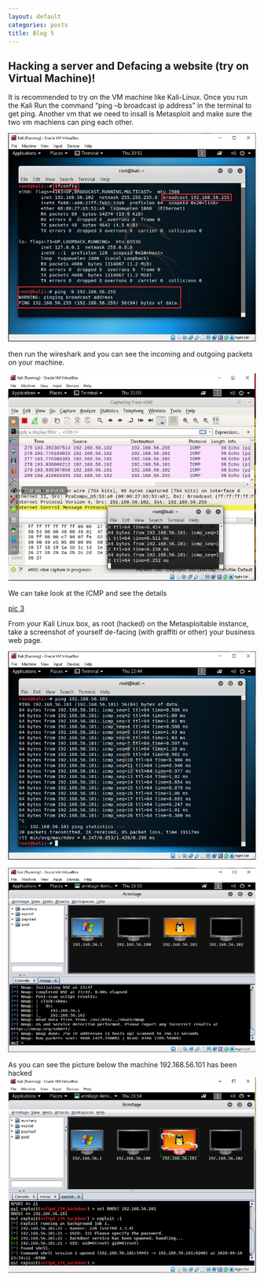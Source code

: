 ```yaml
---
layout: default
categories: posts
title: Blog 5
---
```


## Hacking a server and Defacing a website (try on Virtual Machine)! 

It is recommended to try on the VM machine like Kali-Linux. Once you run the Kali Run the command “ping –b broadcast ip address” in the terminal to get ping. Another vm that we need to insall is Metasploit and make sure the two vm machiens can ping each other. 

![pic 1](https://raw.githubusercontent.com/sevak84/sb.github.io/master/docs/_images/1.jpg) 


then run the wireshark and you can see the incoming and outgoing packets on your machine.

![pic 2](https://raw.githubusercontent.com/sevak84/sb.github.io/master/docs/_images/2.jpg)


We can take look at the ICMP and see the details 

[pic 3](https://raw.githubusercontent.com/sevak84/sb.github.io/master/docs/_images/3.png) 


From your Kali Linux box, as root (hacked) on the Metasploitable instance, take a screenshot of yourself de-facing (with graffiti or other) your business web page. 

![pic 4](https://raw.githubusercontent.com/sevak84/sb.github.io/master/docs/_images/4.jpg)


![pic 5](https://raw.githubusercontent.com/sevak84/sb.github.io/master/docs/_images/5.png)


As you can see the picture below the machine 192.168.56.101 has been hacked 
![pic 6](https://raw.githubusercontent.com/sevak84/sb.github.io/master/docs/_images/6.png)
